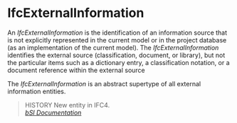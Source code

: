 IfcExternalInformation
======================
An _IfcExternalInformation_ is the identification of an information source
that is not explicitly represented in the current model or in the project
database (as an implementation of the current model). The
_IfcExternalInformation_ identifies the external source (classification,
document, or library), but not the particular items such as a dictionary
entry, a classification notation, or a document reference within the external
source  
  
The _IfcExternalInformation_ is an abstract supertype of all external
information entities.  
  
> HISTORY  New entity in IFC4.  
[ _bSI
Documentation_](https://standards.buildingsmart.org/IFC/DEV/IFC4_2/FINAL/HTML/schema/ifcexternalreferenceresource/lexical/ifcexternalinformation.htm)


